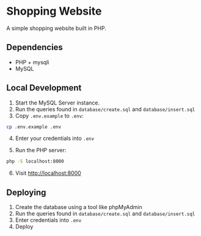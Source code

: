 # Shopping Website

A simple shopping website built in PHP.

## Dependencies

- PHP + mysqli
- MySQL

## Local Development

1. Start the MySQL Server instance.
2. Run the queries found in `database/create.sql` and `database/insert.sql`
3. Copy `.env.example` to `.env`:

```bash
cp .env.example .env
```

4. Enter your credentials into `.env`

5. Run the PHP server:

```bash
php -S localhost:8000
```

6. Visit [http://localhost:8000](http://localhost:8000)

## Deploying

1. Create the database using a tool like phpMyAdmin
2. Run the queries found in `database/create.sql` and `database/insert.sql`
3. Enter credentials into `.env`
4. Deploy
